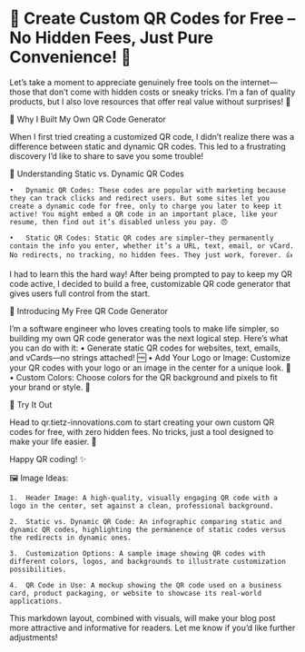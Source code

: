 # 🎉 Create Custom QR Codes for Free – No Hidden Fees, Just Pure Convenience! 🚀

Let’s take a moment to appreciate genuinely free tools on the internet—those that don’t come with hidden costs or sneaky tricks. I’m a fan of quality products, but I also love resources that offer real value without surprises! 🎁

🤔 Why I Built My Own QR Code Generator

When I first tried creating a customized QR code, I didn’t realize there was a difference between static and dynamic QR codes. This led to a frustrating discovery I’d like to share to save you some trouble!

📖 Understanding Static vs. Dynamic QR Codes

	•	Dynamic QR Codes: These codes are popular with marketing because they can track clicks and redirect users. But some sites let you create a dynamic code for free, only to charge you later to keep it active! You might embed a QR code in an important place, like your resume, then find out it’s disabled unless you pay. 😠

	•	Static QR Codes: Static QR codes are simpler—they permanently contain the info you enter, whether it’s a URL, text, email, or vCard. No redirects, no tracking, no hidden fees. They just work, forever. 👍

I had to learn this the hard way! After being prompted to pay to keep my QR code active, I decided to build a free, customizable QR code generator that gives users full control from the start.

🚀 Introducing My Free QR Code Generator

I’m a software engineer who loves creating tools to make life simpler, so building my own QR code generator was the next logical step. Here’s what you can do with it:
	•	Generate static QR codes for websites, text, emails, and vCards—no strings attached! 🆓
	•	Add Your Logo or Image: Customize your QR codes with your logo or an image in the center for a unique look. 🎨
	•	Custom Colors: Choose colors for the QR background and pixels to fit your brand or style. 🌈

🔗 Try It Out

Head to qr.tietz-innovations.com to start creating your own custom QR codes for free, with zero hidden fees. No tricks, just a tool designed to make your life easier. 💼

Happy QR coding! ✨

🖼️ Image Ideas:

	1.	Header Image: A high-quality, visually engaging QR code with a logo in the center, set against a clean, professional background.

	2.	Static vs. Dynamic QR Code: An infographic comparing static and dynamic QR codes, highlighting the permanence of static codes versus the redirects in dynamic ones.

	3.	Customization Options: A sample image showing QR codes with different colors, logos, and backgrounds to illustrate customization possibilities.
    
	4.	QR Code in Use: A mockup showing the QR code used on a business card, product packaging, or website to showcase its real-world applications.

This markdown layout, combined with visuals, will make your blog post more attractive and informative for readers. Let me know if you’d like further adjustments!
